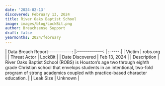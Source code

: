 ```yaml
---
date: '2024-02-13'
discovered: February 13, 2024
title: River Oaks Baptist School
image: images/blog/LockBit.png
author: Breachsense Support
draft: false
yearmonths: 2024/february
---
```


| Data Breach Report------------:     |:-------------:    | :-----:|
| Victim      | robs.org      | 
| Threat Actor      | LockBit      | 
| Date Discovered      | Feb 13, 2024      | 
| Description      | River Oaks Baptist School (ROBS) is Houston’s age two through eighth grade Christian school that envelops students in an intentional, two-fold program of strong academics coupled with practice-based character education.      | 
| Leak Size      | Unknown      | 

